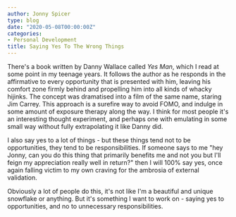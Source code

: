 ```yaml
---
author: Jonny Spicer
type: blog
date: "2020-05-08T00:00:00Z"
categories:
- Personal Development
title: Saying Yes To The Wrong Things
---
```

There's a book written by Danny Wallace called *Yes Man*, which I read at some point in my teenage years. It follows the author as he responds in the affirmative
to every opportunity that is presented with him, leaving his comfort zone firmly behind and propelling him into all kinds of whacky hijinks. The concept was dramatised
into a film of the same name, staring Jim Carrey. This approach is a surefire way to avoid FOMO, and indulge in some amount of exposure therapy along the way. I think
for most people it's an interesting thought experiment, and perhaps one with emulating in some small way without fully extrapolating it like Danny did.

I also say yes to a lot of things - but these things tend not to be opportunities, they tend to be responsibilities. If someone says to me "hey Jonny, can you do this
thing that primarily benefits me and not you but I'll feign my appreciation really well in return?" then I will 100% say yes, once again falling victim to my own
craving for the ambrosia of external validation.

Obviously a lot of people do this, it's not like I'm a beautiful and unique snowflake or anything. But it's something I want to work on - saying yes to opportunities, and
no to unnecessary responsibilities.
